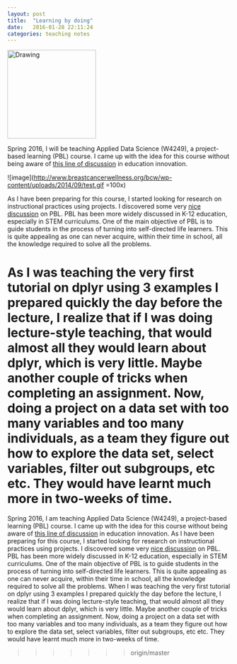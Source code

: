 ```yaml
---
layout: post
title:  "Learning by doing"
date:   2016-01-28 22:11:24
categories: teaching notes
---
```

<img src="http://www.breastcancerwellness.org/bcw/wp-content/uploads/2014/09/test.gif" alt="Drawing" style="width: 200px;"/>


Spring 2016, I will be teaching Applied Data Science (W4249), a project-based learning (PBL) course. I came up with the idea for this course without being aware of [this line of discussion](https://en.wikipedia.org/wiki/Project-based_learning) in education innovation. 

![image](http://www.breastcancerwellness.org/bcw/wp-content/uploads/2014/09/test.gif =100x)

As I have been preparing for this course, I started looking for research on instructional practices using projects. I discovered some very [nice discussion](http://web.stanford.edu/dept/CTL/cgi-bin/docs/newsletter/problem_based_learning.pdf) on PBL. PBL has been more widely discussed in K-12 education, especially in STEM curriculums. One of the main objective of PBL is to guide students in the process of turning into self-directed life learners. This is quite appealing as one can never acquire, within their time in school, all the knowledge required to solve all the problems. 



As I was teaching the very first tutorial on dplyr using 3 examples I prepared quickly the day before the lecture, I realize that if I was doing lecture-style teaching, that would almost all they would learn about dplyr, which is very little. Maybe another couple of tricks when completing an assignment. Now, doing a project on a data set with too many variables and too many individuals, as a team they figure out how to explore the data set, select variables, filter out subgroups, etc etc. They would have learnt much more in two-weeks of time. 
=======
Spring 2016, I am teaching Applied Data Science (W4249), a project-based learning (PBL) course. I came up with the idea for this course without being aware of [this line of discussion](https://en.wikipedia.org/wiki/Project-based_learning) in education innovation.   As I have been preparing for this course, I started looking for research on instructional practices using projects. I discovered some very [nice discussion](http://web.stanford.edu/dept/CTL/cgi-bin/docs/newsletter/problem_based_learning.pdf) on PBL. PBL has been more widely discussed in K-12 education, especially in STEM curriculums. One of the main objective of PBL is to guide students in the process of turning into self-directed life learners. This is quite appealing as one can never acquire, within their time in school, all the knowledge required to solve all the problems. When I was teaching the very first tutorial on dplyr using 3 examples I prepared quickly the day before the lecture, I realize that if I was doing lecture-style teaching, that would almost all they would learn about dplyr, which is very little. Maybe another couple of tricks when completing an assignment. Now, doing a project on a data set with too many variables and too many individuals, as a team they figure out how to explore the data set, select variables, filter out subgroups, etc etc. They would have learnt much more in two-weeks of time. 
>>>>>>> origin/master
